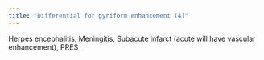 ```yaml
---
title: "Differential for gyriform enhancement (4)"
---
```

Herpes encephalitis, Meningitis, Subacute infarct (acute will have vascular enhancement), PRES

